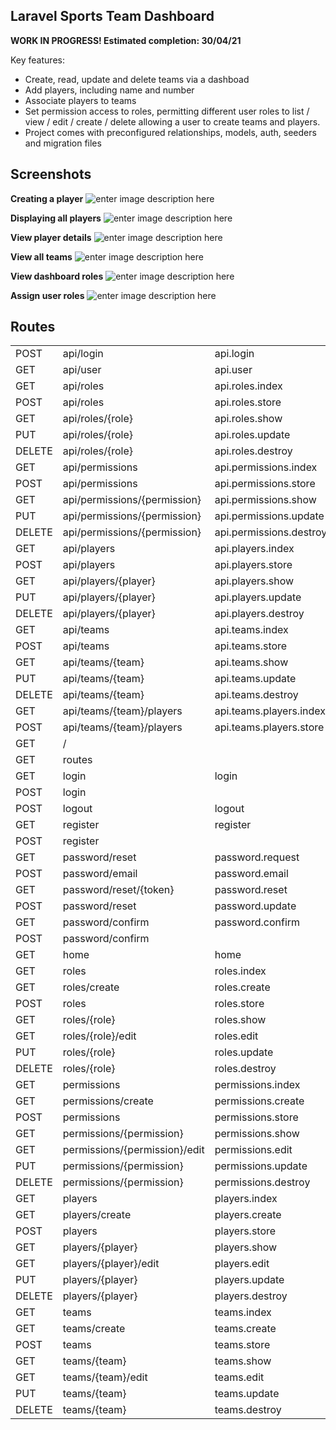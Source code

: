 
## Laravel Sports Team Dashboard

**WORK IN PROGRESS! Estimated completion: 30/04/21**

Key features:
- Create, read, update and delete teams via a dashboad
- Add players, including name and number
- Associate players to teams
- Set permission access to roles, permitting different user roles to list / view / edit / create / delete allowing a user to create teams and players.
- Project comes with preconfigured relationships, models, auth, seeders and migration files

## Screenshots

**Creating a player**
![enter image description here](https://i.ibb.co/pynhJqc/Screenshot-2021-03-29-at-22-37-34.png)

**Displaying all players**
![enter image description here](https://i.ibb.co/ch234DV/Screenshot-2021-03-29-at-23-08-45.png)

**View player details**
![enter image description here](https://i.ibb.co/pJHT2nd/Screenshot-2021-03-29-at-23-08-56.png)

**View all teams**
![enter image description here](https://i.ibb.co/TRh8xkn/Screenshot-2021-03-29-at-23-09-08.png)

**View dashboard roles**
![enter image description here](https://i.ibb.co/RcP75J2/Screenshot-2021-03-29-at-23-09-47.png)

**Assign user roles**
![enter image description here](https://i.ibb.co/sR3ww4L/Screenshot-2021-03-29-at-23-10-17.png)

## Routes
|||||
|--- |--- |--- |--- |
|POST|api/login|api.login|App\Http\Controllers\Api\AuthController@login|
|GET|api/user|api.user|Closure|
|GET|api/roles|api.roles.index|App\Http\Controllers\Api\RoleController@index|
|POST|api/roles|api.roles.store|App\Http\Controllers\Api\RoleController@store|
|GET|api/roles/{role}|api.roles.show|App\Http\Controllers\Api\RoleController@show|
|PUT|api/roles/{role}|api.roles.update|App\Http\Controllers\Api\RoleController@update|
|DELETE|api/roles/{role}|api.roles.destroy|App\Http\Controllers\Api\RoleController@destroy|
|GET|api/permissions|api.permissions.index|App\Http\Controllers\Api\PermissionController@index|
|POST|api/permissions|api.permissions.store|App\Http\Controllers\Api\PermissionController@store|
|GET|api/permissions/{permission}|api.permissions.show|App\Http\Controllers\Api\PermissionController@show|
|PUT|api/permissions/{permission}|api.permissions.update|App\Http\Controllers\Api\PermissionController@update|
|DELETE|api/permissions/{permission}|api.permissions.destroy|App\Http\Controllers\Api\PermissionController@destroy|
|GET|api/players|api.players.index|App\Http\Controllers\Api\PlayerController@index|
|POST|api/players|api.players.store|App\Http\Controllers\Api\PlayerController@store|
|GET|api/players/{player}|api.players.show|App\Http\Controllers\Api\PlayerController@show|
|PUT|api/players/{player}|api.players.update|App\Http\Controllers\Api\PlayerController@update|
|DELETE|api/players/{player}|api.players.destroy|App\Http\Controllers\Api\PlayerController@destroy|
|GET|api/teams|api.teams.index|App\Http\Controllers\Api\TeamController@index|
|POST|api/teams|api.teams.store|App\Http\Controllers\Api\TeamController@store|
|GET|api/teams/{team}|api.teams.show|App\Http\Controllers\Api\TeamController@show|
|PUT|api/teams/{team}|api.teams.update|App\Http\Controllers\Api\TeamController@update|
|DELETE|api/teams/{team}|api.teams.destroy|App\Http\Controllers\Api\TeamController@destroy|
|GET|api/teams/{team}/players|api.teams.players.index|App\Http\Controllers\Api\TeamPlayersController@index|
|POST|api/teams/{team}/players|api.teams.players.store|App\Http\Controllers\Api\TeamPlayersController@store|
|GET|/||Closure|
|GET|routes||Closure|
|GET|login|login|App\Http\Controllers\Auth\LoginController@showLoginForm|
|POST|login||App\Http\Controllers\Auth\LoginController@login|
|POST|logout|logout|App\Http\Controllers\Auth\LoginController@logout|
|GET|register|register|App\Http\Controllers\Auth\RegisterController@showRegistrationForm|
|POST|register||App\Http\Controllers\Auth\RegisterController@register|
|GET|password/reset|password.request|App\Http\Controllers\Auth\ForgotPasswordController@showLinkRequestForm|
|POST|password/email|password.email|App\Http\Controllers\Auth\ForgotPasswordController@sendResetLinkEmail|
|GET|password/reset/{token}|password.reset|App\Http\Controllers\Auth\ResetPasswordController@showResetForm|
|POST|password/reset|password.update|App\Http\Controllers\Auth\ResetPasswordController@reset|
|GET|password/confirm|password.confirm|App\Http\Controllers\Auth\ConfirmPasswordController@showConfirmForm|
|POST|password/confirm||App\Http\Controllers\Auth\ConfirmPasswordController@confirm|
|GET|home|home|App\Http\Controllers\HomeController@index|
|GET|roles|roles.index|App\Http\Controllers\RoleController@index|
|GET|roles/create|roles.create|App\Http\Controllers\RoleController@create|
|POST|roles|roles.store|App\Http\Controllers\RoleController@store|
|GET|roles/{role}|roles.show|App\Http\Controllers\RoleController@show|
|GET|roles/{role}/edit|roles.edit|App\Http\Controllers\RoleController@edit|
|PUT|roles/{role}|roles.update|App\Http\Controllers\RoleController@update|
|DELETE|roles/{role}|roles.destroy|App\Http\Controllers\RoleController@destroy|
|GET|permissions|permissions.index|App\Http\Controllers\PermissionController@index|
|GET|permissions/create|permissions.create|App\Http\Controllers\PermissionController@create|
|POST|permissions|permissions.store|App\Http\Controllers\PermissionController@store|
|GET|permissions/{permission}|permissions.show|App\Http\Controllers\PermissionController@show|
|GET|permissions/{permission}/edit|permissions.edit|App\Http\Controllers\PermissionController@edit|
|PUT|permissions/{permission}|permissions.update|App\Http\Controllers\PermissionController@update|
|DELETE|permissions/{permission}|permissions.destroy|App\Http\Controllers\PermissionController@destroy|
|GET|players|players.index|App\Http\Controllers\PlayerController@index|
|GET|players/create|players.create|App\Http\Controllers\PlayerController@create|
|POST|players|players.store|App\Http\Controllers\PlayerController@store|
|GET|players/{player}|players.show|App\Http\Controllers\PlayerController@show|
|GET|players/{player}/edit|players.edit|App\Http\Controllers\PlayerController@edit|
|PUT|players/{player}|players.update|App\Http\Controllers\PlayerController@update|
|DELETE|players/{player}|players.destroy|App\Http\Controllers\PlayerController@destroy|
|GET|teams|teams.index|App\Http\Controllers\TeamController@index|
|GET|teams/create|teams.create|App\Http\Controllers\TeamController@create|
|POST|teams|teams.store|App\Http\Controllers\TeamController@store|
|GET|teams/{team}|teams.show|App\Http\Controllers\TeamController@show|
|GET|teams/{team}/edit|teams.edit|App\Http\Controllers\TeamController@edit|
|PUT|teams/{team}|teams.update|App\Http\Controllers\TeamController@update|
|DELETE|teams/{team}|teams.destroy|App\Http\Controllers\TeamController@destroy|


